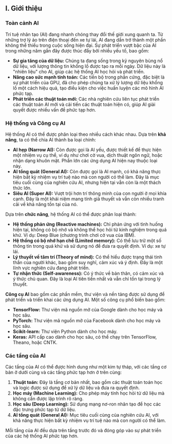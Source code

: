 ## I. Giới thiệu

### Toàn cảnh AI

Trí tuệ nhân tạo (AI) đang nhanh chóng thay đổi thế giới xung quanh ta. Từ những trợ lý ảo trên điện thoại đến xe tự lái, AI đang dần trở thành một phần không thể thiếu trong cuộc sống hiện đại. Sự phát triển vượt bậc của AI trong những năm gần đây được thúc đẩy bởi nhiều yếu tố, bao gồm:

* **Sự gia tăng của dữ liệu:**  Chúng ta đang sống trong kỷ nguyên bùng nổ dữ liệu, với lượng thông tin khổng lồ được tạo ra mỗi ngày. Dữ liệu này là "nhiên liệu" cho AI, giúp các hệ thống AI học hỏi và phát triển.
* **Nâng cao sức mạnh tính toán:**  Các tiến bộ trong phần cứng, đặc biệt là sự phát triển của GPU, đã cho phép chúng ta xử lý lượng dữ liệu khổng lồ một cách hiệu quả, tạo điều kiện cho việc huấn luyện các mô hình AI phức tạp.
* **Phát triển các thuật toán mới:**  Các nhà nghiên cứu liên tục phát triển các thuật toán AI mới và cải tiến các thuật toán hiện có, giúp AI giải quyết được nhiều vấn đề phức tạp hơn.

### Hệ thống và Công cụ AI

Hệ thống AI có thể được phân loại theo nhiều cách khác nhau. Dựa trên **khả năng**, ta có thể chia AI thành ba loại chính:

* **AI hẹp (Narrow AI):**  Còn được gọi là AI yếu, được thiết kế để thực hiện một nhiệm vụ cụ thể, ví dụ như chơi cờ vua, dịch thuật ngôn ngữ, hoặc nhận dạng khuôn mặt. Phần lớn các ứng dụng AI hiện nay thuộc loại này.
* **AI tổng quát (General AI):** Còn được gọi là AI mạnh, có khả năng thực hiện bất kỳ nhiệm vụ trí tuệ nào mà con người có thể làm. Đây là mục tiêu cuối cùng của nghiên cứu AI, nhưng hiện tại vẫn còn là một thách thức lớn.
* **Siêu AI (Super AI):**  Vượt trội hơn trí thông minh của con người ở mọi khía cạnh. Đây là một khái niệm mang tính giả thuyết và vẫn còn nhiều tranh cãi về khả năng tồn tại của nó.

Dựa trên **chức năng**, hệ thống AI có thể được phân loại thành:

* **Hệ thống phản ứng (Reactive machines):** Chỉ phản ứng với tình huống hiện tại, không có bộ nhớ và không thể học hỏi từ kinh nghiệm trong quá khứ. Ví dụ: Deep Blue (chương trình chơi cờ vua của IBM).
* **Hệ thống có bộ nhớ hạn chế (Limited memory):** Có thể lưu trữ một số thông tin trong quá khứ và sử dụng nó để đưa ra quyết định. Ví dụ: xe tự lái.
* **Lý thuyết về tâm trí (Theory of mind):**  Có thể hiểu được trạng thái tinh thần của người khác, bao gồm suy nghĩ, cảm xúc và ý định. Đây là một lĩnh vực nghiên cứu đang phát triển.
* **Tự nhận thức (Self-awareness):** Có ý thức về bản thân, có cảm xúc và ý thức chủ quan. Đây là loại AI tiên tiến nhất và vẫn chỉ tồn tại trong lý thuyết.

**Công cụ AI** bao gồm các phần mềm, thư viện và nền tảng được sử dụng để phát triển và triển khai các ứng dụng AI. Một số công cụ phổ biến bao gồm:

* **TensorFlow:**  Thư viện mã nguồn mở của Google dành cho học máy và học sâu.
* **PyTorch:**  Thư viện mã nguồn mở của Facebook dành cho học máy và học sâu.
* **Scikit-learn:**  Thư viện Python dành cho học máy.
* **Keras:**  API cấp cao dành cho học sâu, có thể chạy trên TensorFlow, Theano, hoặc CNTK.

### Các tầng của AI

Các tầng của AI có thể được hình dung như một kim tự tháp, với các tầng cơ bản ở dưới cùng và các tầng phức tạp hơn ở trên cùng:

1. **Thuật toán:** Đây là tầng cơ bản nhất, bao gồm các thuật toán toán học và logic được sử dụng để xử lý dữ liệu và đưa ra quyết định.
2. **Học máy (Machine Learning):**  Cho phép máy tính học hỏi từ dữ liệu mà không cần được lập trình rõ ràng.
3. **Học sâu (Deep Learning):** Sử dụng mạng nơ-ron nhân tạo để học các đặc trưng phức tạp từ dữ liệu.
4. **AI tổng quát (General AI):**  Mục tiêu cuối cùng của nghiên cứu AI, với khả năng thực hiện bất kỳ nhiệm vụ trí tuệ nào mà con người có thể làm.

Mỗi tầng của AI đều dựa trên tầng trước đó và đóng góp vào sự phát triển của các hệ thống AI phức tạp hơn.
